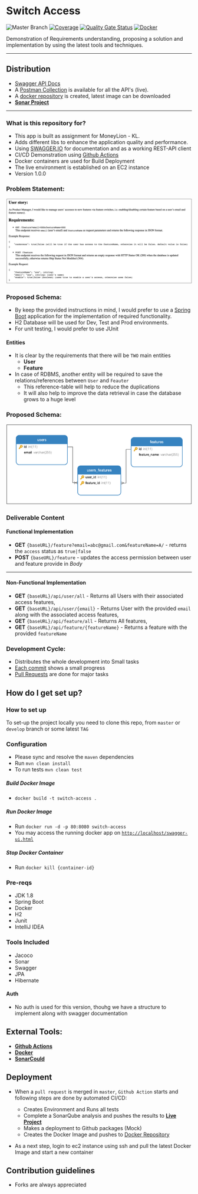 # Switch Access #

![Master Branch](https://github.com/naeemark/SwitchAccess/workflows/Master%20Branch/badge.svg?branch=master)
[![Coverage](https://sonarcloud.io/api/project_badges/measure?project=naeemark_SwitchAccess&metric=coverage)](https://sonarcloud.io/dashboard?id=naeemark_SwitchAccess) 
[![Quality Gate Status](https://sonarcloud.io/api/project_badges/measure?project=naeemark_SwitchAccess&metric=alert_status)](https://sonarcloud.io/dashboard?id=naeemark_SwitchAccess)
[![Docker](https://img.shields.io/docker/automated/naeemark/assessment)](https://img.shields.io/docker/automated/naeemark/assessment)

Demonstration of Requirements understanding, proposing a solution and implementation by using the latest tools and techniques.

---

## Distribution ##

 - [Swagger API Docs](http://ec2-18-140-34-26.ap-southeast-1.compute.amazonaws.com/swagger-ui.html)
 - A [Postman Collection](https://www.getpostman.com/collections/01221eb5bd755dd9295e) is available for all the API's (live).
 - A [docker repository](https://hub.docker.com/repository/registry-1.docker.io/naeemark/assessment) is created, latest image can be downloaded
 - **[Sonar Project](https://sonarcloud.io/dashboard?id=naeemark_SwitchAccess)**

---

### What is this repository for? ###

* This app is built as assignment for MoneyLion - KL. 
* Adds different libs to enhance the application quality and performance.
* Using [SWAGGER.IO](www.swagger.io) for documentation and as a working REST-API client
* CI/CD Demonstration using [Github Actions](https://github.com/features/actions)
* Docker containers are used for Build Deployment
* The live environment is established on an EC2 instance
* Version 1.0.0

### Problem Statement:
![Problem Statement](screenshots/problem.png)

### Proposed Schema:

- By keep the provided instructions in mind, I would prefer to use a [Spring Boot](https://www.tutorialspoint.com/spring_boot/spring_boot_introduction.htm) application for the implementation of required functionality.
- H2 Database will be used for Dev, Test and Prod environments.
- For unit testing, I would prefer to use JUnit

#### Entities ####
- It is clear by the requirements that there will be `TWO` main entities
    * **User**
    * **Feature**
- In case of RDBMS, another entity will be required to save the relations/references between `User` and `Feauter`
    - This reference-table will help to reduce the duplications
    - It will also help to improve the data retrieval in case the database grows to a huge level 


### Proposed Schema:
![Problem Schema](screenshots/erd_ml.png)

### Deliverable Content ###

#### Functional Implementation ####
 * **GET** `{baseURL}/feature?email=abc@gmail.com&featureName=A/` - returns the `access` status as `true|false`
 * **POST** `{baseURL}/feature` - updates the access permission between user and feature provide in *Body* 
 ---
#### Non-Functional Implementation ####
 * **GET** `{baseURL}/api/user/all` - Returns all Users with their associated access features,
 * **GET** `{baseURL}/api/user/{email}` - Returns User with the provided `email` along with the associated access features,
 * **GET** `{baseURL}/api/feature/all` - Returns All features,
 * **GET** `{baseURL}/api/feature/{featureName}` - Returns a feature with the provided `featureName`
 
### Development Cycle:
- Distributes the whole development into Small tasks
- [Each commit](https://github.com/naeemark/SwitchAccess/commits/master) shows a small progress
- [Pull Requests](https://github.com/naeemark/SwitchAccess/pulls?q=is%3Apr+is%3Aclosed) are done for major tasks
 
## How do I get set up? ##

### How to set up ###
To set-up the project locally you need to clone this repo, from `master` or `develop` branch or some latest `TAG`

### Configuration ###
- Please sync and resolve the `maven` dependencies
- Run `mvn clean install`
- To run tests `mvn clean test`


##### Build Docker Image
- `docker build -t switch-access .`


##### Run Docker Image
- Run `docker run -d -p 80:8080 switch-access`
- You may access the running docker app on [`http://localhost/swagger-ui.html`](http://localhost/swagger-ui.html)


##### Stop Docker Container
- Run `docker kill {container-id}`

### Pre-reqs
- JDK 1.8
- Spring Boot
- Docker
- H2
- Junit
- IntelliJ IDEA


### Tools Included
- Jacoco
- Sonar
- Swagger
- JPA
- Hibernate


#### Auth ####
- No auth is used for this version, thouhg we have a structure to implement along with swagger documentation


## External Tools: ##

- **[Github Actions](https://github.com/features/actions)**
- **[Docker](https://www.docker.com/)**
- **[SonarCould](https://sonarcloud.io/)**


## Deployment

- When a `pull request` is merged in `master`, `Github Action` starts and following steps are done by automated CI/CD:
    - Creates Environment and Runs all tests
    - Complete a SonarQube analysis and pushes the results to **[Live Project](https://sonarcloud.io/dashboard?id=naeemark_SwitchAccess)**
    - Makes a deployment to Github packages (Mock)
    - Creates the Docker Image and pushes to [Docker Repository](https://hub.docker.com/repository/registry-1.docker.io/naeemark/assessment)
    
- As a next step, login to ec2 instance using ssh and pull the latest Docker Image and start a new container


## Contribution guidelines ##

- Forks are always appreciated

